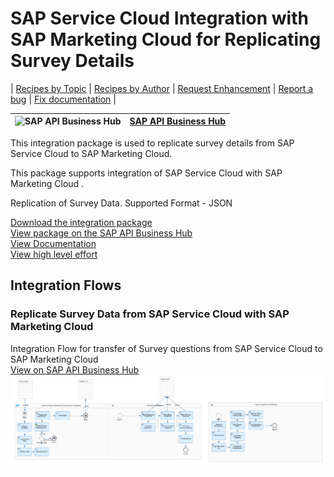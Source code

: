 # SAP Service Cloud Integration with SAP Marketing Cloud for Replicating Survey Details

\| [Recipes by Topic](../../readme.md ) \| [Recipes by Author](../../author.md ) \| [Request Enhancement](https://github.com/SAP-samples/cloud-integration-flow/issues/new?assignees=&labels=Recipe%20Fix,enhancement&template=recipe-request.md&title=Improve%20SAP%20Service%20Cloud%20Integration%20with%20SAP%20Marketing%20Cloud%20for%20Replicating%20Survey%20Details%20 ) \| [Report a bug](https://github.com/SAP-samples/cloud-integration-flow/issues/new?assignees=&labels=Recipe%20Fix,bug&template=bug_report.md&title=Issue%20with%20SAP%20Service%20Cloud%20Integration%20with%20SAP%20Marketing%20Cloud%20for%20Replicating%20Survey%20Details%20 ) \| [Fix documentation](https://github.com/SAP-samples/cloud-integration-flow/issues/new?assignees=&labels=Recipe%20Fix,documentation&template=bug_report.md&title=Docu%20fix%20SAP%20Service%20Cloud%20Integration%20with%20SAP%20Marketing%20Cloud%20for%20Replicating%20Survey%20Details%20 ) \|

![SAP API Business Hub](https://github.com/SAPAPIBusinessHub.png?size=50 ) | [SAP API Business Hub](https://api.sap.com/allcommunity) |
----|----|


This integration package is used to replicate survey details from SAP Service Cloud to SAP Marketing Cloud.

This package supports integration of SAP Service Cloud with SAP Marketing Cloud .

Replication of Survey Data.
Supported Format - JSON

[Download the integration package](zip-file-name.zip)\
[View package on the SAP API Business Hub](https://api.sap.com/package/SAPServiceCloudIntegrationwithSAPMarketingCloudReplicateSurveyDetails/overview)\
[View Documentation](ReplicateSurveyDatafromSAPServiceCloudtoSAPMarketingCloud.pdf)\
[View high level effort](effort.md)

## Integration Flows

### Replicate Survey Data from SAP Service Cloud with SAP Marketing Cloud
Integration Flow for transfer of Survey questions from SAP Service Cloud to SAP Marketing Cloud\
[View on SAP API Business Hub](https://api.sap.com/integrationflow/Replicate_Survey_Data_from_Service_Cloud_to_Marketing_Cloud)
![Connect to SAP Concur API](replicate-survey-data-from-sap-service-cloud-with-sap-marketing-cloud.png)

